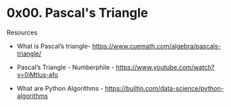 # 0x00. Pascal's Triangle

Resources
- What is Pascal’s triangle- https://www.cuemath.com/algebra/pascals-triangle/

- Pascal’s Triangle - Numberphile - https://www.youtube.com/watch?v=0iMtlus-afo

- What are Python Algorithms - https://builtin.com/data-science/python-algorithms 


